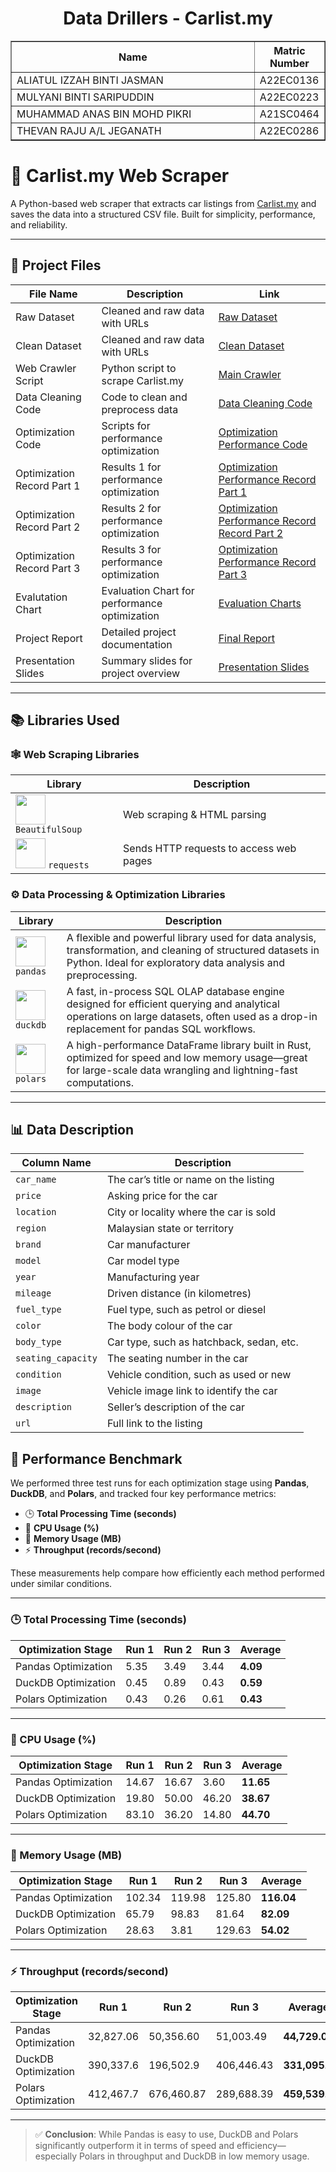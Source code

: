 <h1 align="center"> 
  Data Drillers - Carlist.my
  <br>
</h1>

<table border="solid" align="center">
  <tr>
    <th>Name</th>
    <th>Matric Number</th>
  </tr>
  <tr>
    <td width=80%>ALIATUL IZZAH BINTI JASMAN</td>
    <td>A22EC0136</td>
  </tr>
  <tr>
    <td width=80%>MULYANI BINTI SARIPUDDIN </td>
    <td> A22EC0223 </td>
  </tr>
  <tr>
    <td width=80%>MUHAMMAD ANAS BIN MOHD PIKRI </td>
    <td> A21SC0464 </td>
  </tr>
  <tr>
    <td width=80%>THEVAN RAJU A/L JEGANATH </td>
    <td>A22EC0286</td>
  </tr>
</table>

# 🚗 Carlist.my Web Scraper

A Python-based web scraper that extracts car listings from [Carlist.my](https://www.carlist.my/cars-for-sale/malaysia) and saves the data into a structured CSV file. Built for simplicity, performance, and reliability.

---
## 📂 Project Files

| File Name            | Description                             | Link                          |
|----------------------|---------------------------------------|-------------------------------|
| Raw Dataset              | Cleaned and raw data with URLs         | [Raw Dataset](https://drive.google.com/file/d/1eK8V7xZXzvBDPVBAppC2TzItXCjdHnkr/view?usp=sharing)|
| Clean Dataset              | Cleaned and raw data with URLs         | [Clean Dataset](https://drive.google.com/file/d/1KVVZ2WM5iz2jZFF2iFwH8Gn16O9gvoxw/view?usp=sharing)|
| Web Crawler Script   | Python script to scrape Carlist.my     | [Main Crawler](p1/main_crawler.ipynb) |
| Data Cleaning Code   | Code to clean and preprocess data      | [Data Cleaning Code](p1/clean_data.ipynb)|
| Optimization Code    | Scripts for performance optimization   | [Optimization Performance Code](p1/performances_after.ipynb)|
| Optimization Record Part 1    | Results 1 for performance optimization   | [Optimization Performance Record Part 1](p2/performance_after_part2.csv)|
| Optimization Record Part 2   | Results 2 for performance optimization   | [Optimization Performance Record Record Part 2](p2/performance_after_part2.csv)|
| Optimization Record Part 3  | Results 3 for performance optimization   | [Optimization Performance Record Part 3](p2/performance_after_part3.csv)|
| Evalutation Chart | Evaluation Chart for performance optimization   | [Evaluation Charts](p2/performance_after_part3.csv)|
| Project Report       | Detailed project documentation         | [Final Report](report/Final_Report.pdf)      |
| Presentation Slides  | Summary slides for project overview    | [Presentation Slides](report/PresentationSlide.pdf)|

---

## 📚 Libraries Used

### 🕸️ Web Scraping Libraries

| Library | Description |
|--------|-------------|
| <img src="https://github.com/user-attachments/assets/0e15833e-c5f8-4976-afbe-03a8125beca1" width="48"/> `BeautifulSoup` | Web scraping & HTML parsing |
| <img src="https://github.com/user-attachments/assets/db6ed60d-ea8d-4cad-afc5-3c4de59eaaf7" width="48"/> `requests` | Sends HTTP requests to access web pages |


### ⚙️ Data Processing & Optimization Libraries

| Library | Description |
|--------|-------------|
| <img src="https://github.com/user-attachments/assets/e2eaa0ff-2214-43b7-90e1-b20a9e37ce28" width="48"/> `pandas` | A flexible and powerful library used for data analysis, transformation, and cleaning of structured datasets in Python. Ideal for exploratory data analysis and preprocessing. |
| <img src="https://github.com/user-attachments/assets/da096b58-28d4-4562-9fea-05b612f91aa9" width="48"/> `duckdb` | A fast, in-process SQL OLAP database engine designed for efficient querying and analytical operations on large datasets, often used as a drop-in replacement for pandas SQL workflows. |
| <img src="https://github.com/user-attachments/assets/6bbc160f-7b0e-47d9-9d90-0a8453cc2115" width="48"/> `polars` | A high-performance DataFrame library built in Rust, optimized for speed and low memory usage—great for large-scale data wrangling and lightning-fast computations. |

---

## 📊 Data Description

| Column Name        | Description                                                              |
|--------------------|--------------------------------------------------------------------------|
| `car_name`         | The car’s title or name on the listing                                   |
| `price`            | Asking price for the car                                                 |
| `location`         | City or locality where the car is sold                                   |
| `region`           | Malaysian state or territory                                             |
| `brand`            | Car manufacturer                                                         |
| `model`            | Car model type                                                           |
| `year`             | Manufacturing year                                                       |
| `mileage`          | Driven distance (in kilometres)                                          |
| `fuel_type`        | Fuel type, such as petrol or diesel                                      |
| `color`            | The body colour of the car                                               |
| `body_type`        | Car type, such as hatchback, sedan, etc.                                 |
| `seating_capacity` | The seating number in the car                                            |
| `condition`        | Vehicle condition, such as used or new                                   |
| `image`            | Vehicle image link to identify the car                                   |
| `description`      | Seller’s description of the car                                          |
| `url`              | Full link to the listing                                                 |

## 🚀 Performance Benchmark

We performed three test runs for each optimization stage using **Pandas**, **DuckDB**, and **Polars**, and tracked four key performance metrics:

- 🕒 **Total Processing Time (seconds)**
- 🧠 **CPU Usage (%)**
- 💾 **Memory Usage (MB)**
- ⚡ **Throughput (records/second)**

These measurements help compare how efficiently each method performed under similar conditions.

---

### 🕒 Total Processing Time (seconds)

| Optimization Stage   | Run 1 | Run 2 | Run 3 | **Average** |
|----------------------|-------|-------|-------|-------------|
| Pandas Optimization  | 5.35  | 3.49  | 3.44  | **4.09**    |
| DuckDB Optimization  | 0.45  | 0.89  | 0.43  | **0.59**    |
| Polars Optimization  | 0.43  | 0.26  | 0.61  | **0.43**    |

---

### 🧠 CPU Usage (%)

| Optimization Stage   | Run 1 | Run 2 | Run 3 | **Average** |
|----------------------|-------|-------|-------|-------------|
| Pandas Optimization  | 14.67 | 16.67 | 3.60  | **11.65**   |
| DuckDB Optimization  | 19.80 | 50.00 | 46.20 | **38.67**   |
| Polars Optimization  | 83.10 | 36.20 | 14.80 | **44.70**   |

---

### 💾 Memory Usage (MB)

| Optimization Stage   | Run 1  | Run 2  | Run 3  | **Average** |
|----------------------|--------|--------|--------|-------------|
| Pandas Optimization  | 102.34 | 119.98 | 125.80 | **116.04**  |
| DuckDB Optimization  | 65.79  | 98.83  | 81.64  | **82.09**   |
| Polars Optimization  | 28.63  | 3.81   | 129.63 | **54.02**   |

---

### ⚡ Throughput (records/second)

| Optimization Stage   | Run 1     | Run 2     | Run 3     | **Average** |
|----------------------|-----------|-----------|-----------|-------------|
| Pandas Optimization  | 32,827.06 | 50,356.60 | 51,003.49 | **44,729.0** |
| DuckDB Optimization  | 390,337.6 | 196,502.9 | 406,446.43| **331,095.6** |
| Polars Optimization  | 412,467.7 | 676,460.87| 289,688.39| **459,539.0** |

---

> ✅ **Conclusion**: While Pandas is easy to use, DuckDB and Polars significantly outperform it in terms of speed and efficiency—especially Polars in throughput and DuckDB in low memory usage.

